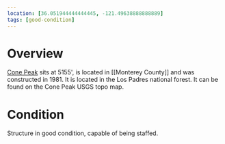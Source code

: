 ```yaml
---
location: [36.051944444444445, -121.49638888888889]
tags: [good-condition]
---
```


# Overview

[Cone Peak](http://www.peakbagging.com/CALookoutPhotos/ConePeak.html) sits at 5155', is located in [[Monterey County]] and was constructed in 1981. It is located in the Los Padres national forest. It can be found on the Cone Peak USGS topo map.

# Condition

Structure in good condition, capable of being staffed.
